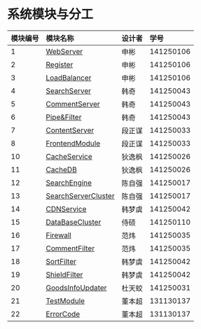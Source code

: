 # 系统模块与分工 #

|模块编号 | 模块名称 | 设计者 |  学号|
| :--- | :---| :---|:---|
|  1 | [WebServer](WebServer.md)| 申彬 | 141250106 |
|  2 | [Register](Register.md)| 申彬 | 141250106 |
|  3 | [LoadBalancer](LoadBalancer.md)	 | 申彬 | 141250106 |
|  4 | [SearchServer](SearchServer.md)| 韩奇  | 141250043 |
|  5 | [CommentServer](CommentServer.md)| 韩奇 | 141250043 |
|  6 | [Pipe&Filter](Pipe&Filter.md)| 韩奇 | 141250043 |
|  7 | [ContentServer](ContentServer.md)| 段正谋 | 141250033 |
|  8 | [FrontendModule](FrontendModule.md)| 段正谋 | 141250033 |
|  10| [CacheService](CacheService.md)| 狄逸枫 | 141250026 |
|  11| [CacheDB](CacheDB.md)| 狄逸枫 | 141250026 |
|  12| [SearchEngine](SearchEngine.md)| 陈自强 | 141250017 |
|  13| [SearchServerCluster](SearchServerCluster.md)| 陈自强 | 141250017 |
|  14| [CDNService](CDNService.md)|韩梦虞 | 141250042 |
|  15| [DataBaseCluster](DBCluster.md)| 侍硕 | 141250110 |
|  16| [Firewall](Firewall.md)| 范炜 | 141250035 |
|  17| [CommentFilter](CommentFilter.md)| 范炜 | 141250035 |
|  18| [SortFilter](SortFilter.md)|韩梦虞  | 141250042 |
|  19 | [ShieldFilter](ShieldFilter.md)| 韩梦虞 | 141250042 |
|  20 | [GoodsInfoUpdater](GoodsInfoUpdater.md)| 杜天蛟 | 141250031 |
|  21 | [TestModule](TestModule.md)| 董本超 | 131130137 |
|  22| [ErrorCode](ErrorCode.md)| 董本超 | 131130137 |



